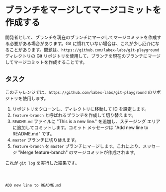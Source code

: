 # ブランチをマージしてマージコミットを作成する

開発者として、ブランチを現在のブランチにマージしてマージコミットを作成する必要がある場合があります。Git に慣れていない場合は、これが少し厄介になることがあります。問題は、`https://github.com/labex-labs/git-playground` ディレクトリの Git リポジトリを使用して、ブランチを現在のブランチにマージしてマージコミットを作成することです。

## タスク

このチャレンジでは、`https://github.com/labex-labs/git-playground` のリポジトリを使用します。

1. リポジトリをクローンし、ディレクトリに移動して ID を設定します。
2. `feature-branch` と呼ばれるブランチを作成して切り替えます。
3. `README.md` ファイルに "This is a new line." を追加し、ステージング エリアに追加してコミットします。コミット メッセージは "Add new line to README.md" です。
4. `master` ブランチに切り替えます。
5. `feature-branch` を `master` ブランチにマージします。これにより、メッセージ "Merge feature-branch" のマージコミットが作成されます。

これが `git log` を実行した結果です。

```shell



ADD new line to README.md
```
